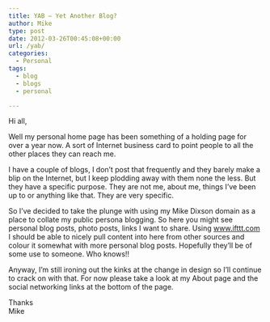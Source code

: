 ```yaml
---
title: YAB – Yet Another Blog?
author: Mike
type: post
date: 2012-03-26T00:45:08+00:00
url: /yab/
categories:
  - Personal
tags:
  - blog
  - blogs
  - personal

---
```

Hi all,

Well my personal home page has been something of a holding page for over a year now. A sort of Internet business card to point people to all the other places they can reach me.

I have a couple of blogs, I don&#8217;t post that frequently and they barely make a blip on the Internet, but I keep plodding away with them none the less. But they have a specific purpose. They are not me, about me, things I&#8217;ve been up to or anything like that. They are very specific.

So I&#8217;ve decided to take the plunge with using my Mike Dixson domain as a place to collate my public persona blogging. So here you might see personal blog posts, photo posts, links I want to share. Using www.ifttt.com I should be able to nicely pull content into here from other sources and colour it somewhat with more personal blog posts. Hopefully they&#8217;ll be of some use to someone. Who knows!!

Anyway, I&#8217;m still ironing out the kinks at the change in design so I&#8217;ll continue to crack on with that. For now please take a look at my About page and the social networking links at the bottom of the page.

Thanks  
Mike